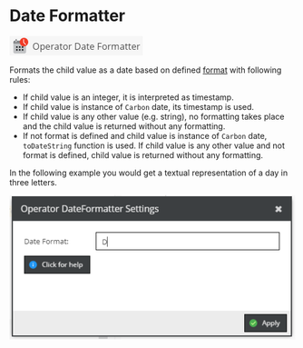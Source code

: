 # Date Formatter

![Symbol](../../../img/gridconfig/operator_dateformatter_symbol.png)

Formats the child value as a date based on defined [format](https://www.php.net/manual/en/datetime.format.php) 
with following rules: 
- If child value is an integer, it is interpreted as timestamp. 
- If child value is instance of `Carbon` date, its timestamp is used. 
- If child value is any other value (e.g. string), no formatting takes place and the child value is 
  returned without any formatting.  
- If not format is defined and child value is instance of `Carbon` date, `toDateString` function is used. 
  If child value is any other value and not format is defined, child value is returned without any
  formatting.   
 

In the following example you would get a textual representation of a day in three letters.

![Setting](../../../img/gridconfig/operator_dateformatter_sample.png)



